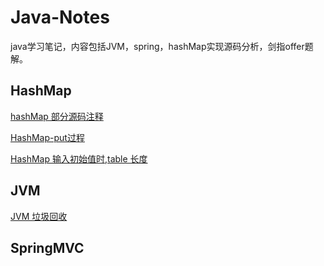 # Java-Notes
java学习笔记，内容包括JVM，spring，hashMap实现源码分析，剑指offer题解。



## HashMap

[hashMap 部分源码注释](https://github.com/leosanqing/StructAndAlgorithm/blob/master/Struct/hashMapDemo/src/MyHashMap.java)

[HashMap-put过程](https://github.com/leosanqing/Java-Notes/blob/master/hashMap/HashMap%E5%88%86%E6%9E%90.md)

[HashMap 输入初始值时,table 长度](https://github.com/leosanqing/Java-Notes/blob/master/hashMap/table%E9%95%BF%E5%BA%A6%E5%88%B0%E5%BA%95%E6%98%AF%E5%A4%9A%E5%B0%91.md)







## JVM

[JVM 垃圾回收](https://github.com/leosanqing/Java-Notes/blob/master/JVM/JVM%E5%9E%83%E5%9C%BE%E5%9B%9E%E6%94%B6.md)



## SpringMVC



